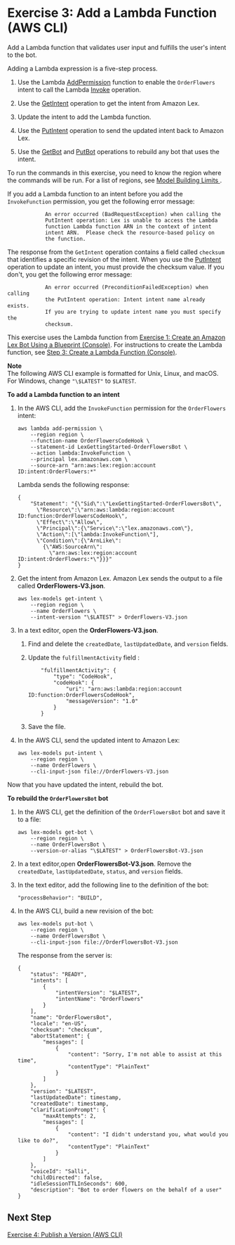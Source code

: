 # Exercise 3: Add a Lambda Function \(AWS CLI\)<a name="gs-cli-update-lambda"></a>

Add a Lambda function that validates user input and fulfills the user's intent to the bot\.

Adding a Lambda expression is a five\-step process\.

1. Use the Lambda [AddPermission](http://docs.aws.amazon.com/lambda/latest/dg/API_AddPermission.html) function to enable the `OrderFlowers` intent to call the Lambda [Invoke](http://docs.aws.amazon.com/lambda/latest/dg/lambda-api-permissions-ref.html) operation\.

1. Use the [GetIntent](API_GetIntent.md) operation to get the intent from Amazon Lex\.

1. Update the intent to add the Lambda function\.

1. Use the [PutIntent](API_PutIntent.md) operation to send the updated intent back to Amazon Lex\.

1. Use the [GetBot](API_GetBot.md) and [PutBot](API_PutBot.md) operations to rebuild any bot that uses the intent\.

To run the commands in this exercise, you need to know the region where the commands will be run\. For a list of regions, see [ Model Building Limits ](gl-limits.md#gl-limits-model-building)\.

If you add a Lambda function to an intent before you add the `InvokeFunction` permission, you get the following error message:

```
            An error occurred (BadRequestException) when calling the 
            PutIntent operation: Lex is unable to access the Lambda 
            function Lambda function ARN in the context of intent 
            intent ARN.  Please check the resource-based policy on 
            the function.
```

The response from the `GetIntent` operation contains a field called `checksum` that identifies a specific revision of the intent\. When you use the [PutIntent](API_PutIntent.md) operation to update an intent, you must provide the checksum value\. If you don't, you get the following error message:

```
            An error occurred (PreconditionFailedException) when calling 
            the PutIntent operation: Intent intent name already exists. 
            If you are trying to update intent name you must specify the 
            checksum.
```

This exercise uses the Lambda function from [Exercise 1: Create an Amazon Lex Bot Using a Blueprint \(Console\)](gs-bp.md)\. For instructions to create the Lambda function, see [Step 3: Create a Lambda Function \(Console\)](gs-bp-create-lambda-function.md)\.

**Note**  
The following AWS CLI example is formatted for Unix, Linux, and macOS\. For Windows, change `"\$LATEST"` to `$LATEST`\.

**To add a Lambda function to an intent**

1. In the AWS CLI, add the `InvokeFunction` permission for the `OrderFlowers` intent:

   ```
   aws lambda add-permission \
       --region region \
       --function-name OrderFlowersCodeHook \
       --statement-id LexGettingStarted-OrderFlowersBot \
       --action lambda:InvokeFunction \
       --principal lex.amazonaws.com \
       --source-arn "arn:aws:lex:region:account ID:intent:OrderFlowers:*"
   ```

   Lambda sends the following response:

   ```
   {
       "Statement": "{\"Sid\":\"LexGettingStarted-OrderFlowersBot\",
         \"Resource\":\"arn:aws:lambda:region:account ID:function:OrderFlowersCodeHook\",
         \"Effect\":\"Allow\",
         \"Principal\":{\"Service\":\"lex.amazonaws.com\"},
         \"Action\":[\"lambda:InvokeFunction\"],
         \"Condition\":{\"ArnLike\":
           {\"AWS:SourceArn\":
             \"arn:aws:lex:region:account ID:intent:OrderFlowers:*\"}}}"
   }
   ```

1. Get the intent from Amazon Lex\. Amazon Lex sends the output to a file called **OrderFlowers\-V3\.json**\.

   ```
   aws lex-models get-intent \
       --region region \
       --name OrderFlowers \
       --intent-version "\$LATEST" > OrderFlowers-V3.json
   ```

1. In a text editor, open the **OrderFlowers\-V3\.json**\.

   1. Find and delete the `createdDate`, `lastUpdatedDate`, and `version` fields\.

   1. Update the `fulfillmentActivity` field :

      ```
          "fulfillmentActivity": {
              "type": "CodeHook",
              "codeHook": {
                  "uri": "arn:aws:lambda:region:account ID:function:OrderFlowersCodeHook",
                  "messageVersion": "1.0"
              }
          }
      ```

   1. Save the file\.

1. In the AWS CLI, send the updated intent to Amazon Lex:

   ```
   aws lex-models put-intent \
       --region region \
       --name OrderFlowers \
       --cli-input-json file://OrderFlowers-V3.json
   ```

Now that you have updated the intent, rebuild the bot\. 

**To rebuild the `OrderFlowersBot` bot**

1. In the AWS CLI, get the definition of the `OrderFlowersBot` bot and save it to a file:

   ```
   aws lex-models get-bot \
       --region region \
       --name OrderFlowersBot \
       --version-or-alias "\$LATEST" > OrderFlowersBot-V3.json
   ```

1. In a text editor,open **OrderFlowersBot\-V3\.json**\. Remove the `createdDate`, `lastUpdatedDate`, `status`, and `version` fields\.

1. In the text editor, add the following line to the definition of the bot:

   ```
   "processBehavior": "BUILD",
   ```

1. In the AWS CLI, build a new revision of the bot:

   ```
   aws lex-models put-bot \
       --region region \
       --name OrderFlowersBot \
       --cli-input-json file://OrderFlowersBot-V3.json
   ```

   The response from the server is:

   ```
   {
       "status": "READY", 
       "intents": [
           {
               "intentVersion": "$LATEST", 
               "intentName": "OrderFlowers"
           }
       ], 
       "name": "OrderFlowersBot", 
       "locale": "en-US", 
       "checksum": "checksum", 
       "abortStatement": {
           "messages": [
               {
                   "content": "Sorry, I'm not able to assist at this time", 
                   "contentType": "PlainText"
               }
           ]
       }, 
       "version": "$LATEST", 
       "lastUpdatedDate": timestamp, 
       "createdDate": timestamp, 
       "clarificationPrompt": {
           "maxAttempts": 2, 
           "messages": [
               {
                   "content": "I didn't understand you, what would you like to do?", 
                   "contentType": "PlainText"
               }
           ]
       }, 
       "voiceId": "Salli", 
       "childDirected": false, 
       "idleSessionTTLInSeconds": 600, 
       "description": "Bot to order flowers on the behalf of a user"
   }
   ```

## Next Step<a name="gs-cli-next-exercise-4"></a>

[Exercise 4: Publish a Version \(AWS CLI\)](gs-cli-publish.md)